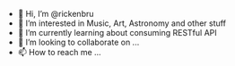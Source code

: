 - 👋 Hi, I’m @rickenbru
- 👀 I’m interested in Music, Art, Astronomy and other stuff 
- 🌱 I’m currently learning about consuming RESTful API
- 💞️ I’m looking to collaborate on ...
- 📫 How to reach me ...

<!---
rickenbru/rickenbru is a ✨ special ✨ repository because its `README.md` (this file) appears on your GitHub profile.
You can click the Preview link to take a look at your changes.
--->
